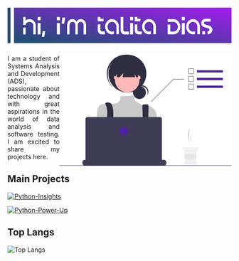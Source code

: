<h1><img height="80px" src="logo1.png" alt="Github Readme Stats"/></h1>
<img align="right" alt="vector taken from the website - https://undraw.co/search" height="250" src="undraw_dev_focus_re_6iwt.svg">
<p align='justify'>I am a student of Systems Analysis and Development (ADS), passionate about technology and with great aspirations in the world of data analysis and software testing. I am excited to share my projects here.</p>

## Main Projects

[![Python-Insights](https://github-readme-stats.vercel.app/api/pin/?username=talitasdias&repo=Python-Insights&&title_color=fff&text_color=ffffff&bg_color=414192&border_color=ffffff)](https://github.com/talitasdias/Python-Insights)

[![Python-Power-Up](https://github-readme-stats.vercel.app/api/pin/?username=talitasdias&repo=Python-Power-Up&title_color=fff&text_color=ffffff&bg_color=414192&border_color=ffffff)](https://github.com/talitasdias/Python-Power-Up)

## Top Langs

![Top Langs](https://github-readme-stats.vercel.app/api/top-langs/?username=talitasdias&layout=compact&show_icons=true&theme=deep-blue&bg_color=414192&title_color=fff&text_color=ffffff)
